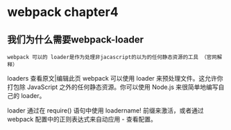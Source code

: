 # webpack chapter4
## 我们为什么需要webpack-loader
    webpack 可以的 loader是作为处理非jacascript的以为的任何静态资源的工具 （官网解释）
   



loaders
查看原文|编辑此页
webpack 可以使用 loader 来预处理文件。这允许你打包除 JavaScript 之外的任何静态资源。你可以使用 Node.js 来很简单地编写自己的 loader。

loader 通过在 require() 语句中使用 loadername! 前缀来激活，或者通过 webpack 配置中的正则表达式来自动应用 - 查看配置。

